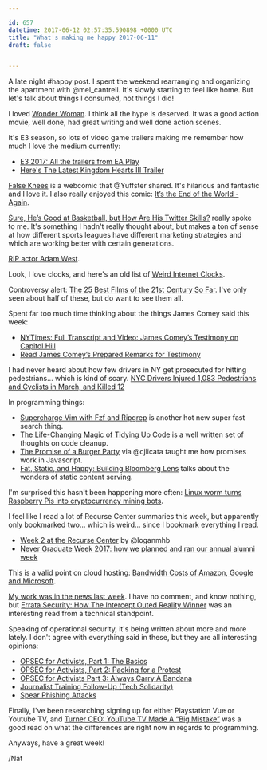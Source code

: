 ```yaml
---

id: 657
datetime: 2017-06-12 02:57:35.590898 +0000 UTC
title: "What's making me happy 2017-06-11"
draft: false


---
```


A late night #happy post. I spent the weekend rearranging and organizing the apartment with @mel_cantrell. It's slowly starting to feel like home. But let's talk about things I consumed, not things I did!

I loved [Wonder Woman](https://en.wikipedia.org/wiki/Wonder_Woman_(2017_film)). I think all the hype is deserved. It was a good action movie, well done, had great writing and well done action scenes.


It's E3 season, so lots of video game trailers making me remember how much I love the medium currently:

 - [E3 2017: All the trailers from EA Play](https://www.polygon.com/e3/2017/6/10/15776302/e3-2017-ea-play-trailers)
 - [Here's The Latest Kingdom Hearts III Trailer](https://kotaku.com/heres-the-latest-kingdom-hearts-iii-trailer-1795994415)

[False Knees](http://www.falseknees.com) is a webcomic that @Yuffster shared. It's hilarious and fantastic and I love it. I also really enjoyed this comic: [It’s the End of the World - Again](https://thenib.com/it-s-the-end-of-the-world-again?t=recent).

[Sure, He’s Good at Basketball, but How Are His Twitter Skills?](https://mobile.nytimes.com/2017/06/06/sports/basketball/sure-hes-good-at-basketball-but-how-are-his-twitter-skills.html?_r=0&referer=https://t.co/33QavrxOwz?amp=1) really spoke to me. It's something I hadn't really thought about, but makes a ton of sense at how different sports leagues have different marketing strategies and which are working better with certain generations.

[RIP actor Adam West](http://www.cnn.com/2017/06/10/celebrities/obit-adam-west/index.html).

Look, I love clocks, and here's an old list of [Weird Internet Clocks](https://www.theatlantic.com/technology/archive/2014/12/say-goodbye-to-2014-with-these-weird-internet-clocks/384015/).

Controversy alert: [The 25 Best Films of the 21st Century So Far](https://www.nytimes.com/interactive/2017/06/09/movies/the-25-best-films-of-the-21st-century.html?smid=tw-nytimes&smtyp=cur&_r=0). I've only seen about half of these, but do want to see them all.

Spent far too much time thinking about the things James Comey said this week:

 - [NYTimes: Full Transcript and Video: James Comey’s Testimony on Capitol Hill](https://nyti.ms/2rZXsrn)
 - [Read James Comey’s Prepared Remarks for Testimony](https://www.nytimes.com/interactive/2017/06/07/us/politics/document-Comey-Prepared-Remarks-Testimony.html)

I had never heard about how few drivers in NY get prosecuted for hitting pedestrians... which is kind of scary. [NYC Drivers Injured 1,083 Pedestrians and Cyclists in March, and Killed 12](http://nyc.streetsblog.org/2017/04/25/nyc-drivers-injured-1083-pedestrians-and-cyclists-in-march-and-killed-12/)

In programming things:

 - [Supercharge Vim with Fzf and Ripgrep](https://medium.com/@crashybang/supercharge-vim-with-fzf-and-ripgrep-d4661fc853d2?source=ifttt--------------1) is another hot new super fast search thing.
 - [The Life-Changing Magic of Tidying Up Code](https://www.facebook.com/notes/kent-beck/the-life-changing-magic-of-tidying-up-code/1544047022294823/) is a well written set of thoughts on code cleanup.
 - [The Promise of a Burger Party](https://kosamari.com/notes/the-promise-of-a-burger-party) via @cjlicata taught me how promises work in Javascript.
 - [Fat, Static, and Happy: Building Bloomberg Lens](https://trackchanges.postlight.com/fat-static-and-happy-building-bloomberg-lens-8a458a10ed2a?source=ifttt--------------1) talks about the wonders of static content serving.

I'm surprised this hasn't been happening more often: [Linux worm turns Raspberry Pis into cryptocurrency mining bots](https://boingboing.net/2017/06/11/mzi8s867ylmc7bspmeh95povxpq3pz.html).

I feel like I read a lot of Recurse Center summaries this week, but apparently only bookmarked two... which is weird... since I bookmark everything I read.

 - [Week 2 at the Recurse Center](https://bckly.com/posts/2017-06-06-rc-week-2.html) by @loganmhb
 - [Never Graduate Week 2017: how we planned and ran our annual alumni week](https://www.recurse.com/blog/114-never-graduate-week-2017-how-we-planned-and-ran-our-annual-alumni-week)


This is a valid point on cloud hosting: [Bandwidth Costs of Amazon, Google and Microsoft](https://www.arador.com/ridiculous-bandwidth-costs-amazon-google-microsoft/).

[My work was in the news last week](https://www.nytimes.com/2017/06/06/business/media/intercept-reality-winner-russia-trump-leak.html?_r=0). I have no comment, and know nothing, but [Errata Security: How The Intercept Outed Reality Winner](http://blog.erratasec.com/2017/06/how-intercept-outed-reality-winner.html?m=1) was an interesting read from a technical standpoint.

Speaking of operational security, it's being written about more and more lately. I don't agree with everything said in these, but they are all interesting opinions:

 - [OPSEC for Activists, Part 1: The Basics](http://blog.totallynotmalware.net/?p=106)
 - [OPSEC for Activists, Part 2: Packing for a Protest](http://blog.totallynotmalware.net/?p=160)
 - [OPSEC for Activists Part 3: Always Carry A Bandana](http://blog.totallynotmalware.net/?p=286)
 - [Journalist Training Follow-Up (Tech Solidarity)](https://techsolidarity.org/resources/journalist_checkup.html)
 - [Spear Phishing Attacks](https://www.schneier.com/blog/archives/2017/06/spear_phishing_.html)

Finally, I've been researching signing up for either Playstation Vue or Youtube TV, and [Turner CEO: YouTube TV Made A “Big Mistake”](http://www.tubefilter.com/2017/03/02/turner-ceo-youtube-tv-made-big-mistake/) was a good read on what the differences are right now in regards to programming.

Anyways, have a great week!

/Nat
